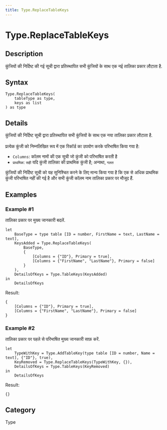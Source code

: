 ```yaml
---
title: Type.ReplaceTableKeys
---
```


# Type.ReplaceTableKeys


## Description

कुंजियों की निर्दिष्ट की गई सूची द्वारा प्रतिस्थापित सभी कुंजियों के साथ एक नई तालिका प्रकार लौटाता है.


## Syntax

```powerquery
Type.ReplaceTableKeys(
    tableType as type,
    keys as list
) as type
```


## Details

कुंजियों की निर्दिष्ट सूची द्वारा प्रतिस्थापित सभी कुंजियों के साथ एक नया तालिका प्रकार लौटाता है.<br />    <br />    प्रत्येक कुंजी को निम्नलिखित रूप में एक रिकॉर्ड का उपयोग करके परिभाषित किया गया है:    <ul>      <li>        <code>Columns</code>: कॉलम नामों की एक सूची जो कुंजी  को परिभाषित करती है      </li>      <li>        <code>प्राथमिक</code>: <code>सही</code> यदि कुंजी तालिका की प्राथमिक कुंजी है; अन्यथा, <code>गलत</code>      </li>    </ul>    कुंजियों की निर्दिष्ट सूची को यह सुनिश्चित करने के लिए मान्य किया गया है कि एक से अधिक प्राथमिक कुंजी परिभाषित नहीं की गई है और सभी कुंजी कॉलम नाम तालिका प्रकार पर मौजूद हैं.    


## Examples

### Example #1 
तालिका प्रकार पर मुख्य जानकारी बदलें.
```powerquery
let
    BaseType = type table [ID = number, FirstName = text, LastName = text],
    KeysAdded = Type.ReplaceTableKeys(
        BaseType, 
        {
            [Columns = {"ID"}, Primary = true],
            [Columns = {"FirstName", "LastName"}, Primary = false]
        }
    ),
    DetailsOfKeys = Type.TableKeys(KeysAdded)
in
    DetailsOfKeys
```

Result: 
```powerquery
{
    [Columns = {"ID"}, Primary = true],
    [Columns = {"FirstName", "LastName"}, Primary = false]
}
```


### Example #2 
तालिका प्रकार पर पहले से परिभाषित मुख्य जानकारी साफ़ करें.
```powerquery
let
    TypeWithKey = Type.AddTableKey(type table [ID = number, Name = text], {"ID"}, true),
    KeyRemoved = Type.ReplaceTableKeys(TypeWithKey, {}),
    DetailsOfKeys = Type.TableKeys(KeyRemoved)
in
    DetailsOfKeys
```

Result: 
```powerquery
{}
```




## Category
Type
